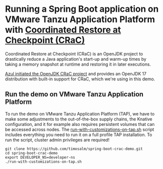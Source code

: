 # Running a Spring Boot application on VMware Tanzu Application Platform with [Coordinated Restore at Checkpoint (CRaC)](https://openjdk.org/projects/crac/)

Coordinated Restore at Checkpoint (CRaC) is an OpenJDK project to drastically reduce a Java application's start-up and warm-up times by taking a memory snapshot at runtime and restoring it in later executions.

[Azul initiated the OpenJDK CRaC project](https://www.azul.com/products/components/crac/) and provides an OpenJDK 17 distribution with built-in support for CRaC, which we're using in this demo.

## Run the demo on VMware Tanzu Application Platform

To run the demo on VMware Tanzu Application Platform (TAP), we have to make some adjustments to the out-of-the-box supply chains, the Knative configuration, and it for example also requires persistent volumes that can be accessed across nodes. The [run-with-customizations-on-tap.sh](run-with-customizations-on-tap.sh) script includes everything you need to run it on a full profile TAP installation. To run the script, cluster admin privileges are required!

```
git clone https://github.com/timosalm/spring-boot-crac-demo.git
cd spring-boot-crac-demo
export DEVELOPER_NS=developer-ns
./run-with-customizations-on-tap.sh
```

